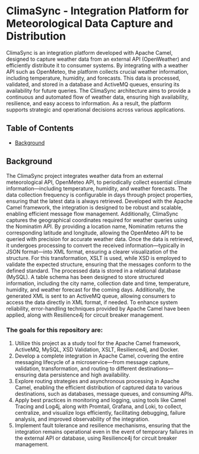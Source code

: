# ClimaSync - Integration Platform for Meteorological Data Capture and Distribution


ClimaSync is an integration platform developed with Apache Camel, designed to capture weather data from an external API (OpenWeather) and efficiently distribute it to consumer systems. By integrating with a weather API such as OpenMeteo, the platform collects crucial weather information, including temperature, humidity, and forecasts. 
This data is processed, validated, and stored in a database and ActiveMQ queues, ensuring its availability for future queries. The ClimaSync architecture aims to provide a continuous and automated flow of weather data, ensuring high availability, resilience, and easy access to information. As a result, the platform supports strategic and operational decisions across various applications.

## Table of Contents

- [Background](#background)


## Background

The ClimaSync project integrates weather data from an external meteorological API, OpenMeteo API, to periodically collect essential climate information—including temperature, humidity, and weather forecasts. The data collection frequency is configurable in days through project properties, ensuring that the latest data is always retrieved. Developed with the Apache Camel framework, the integration is designed to be robust and scalable, enabling efficient message flow management.
Additionally, ClimaSync captures the geographical coordinates required for weather queries using the Nominatim API. By providing a location name, Nominatim returns the corresponding latitude and longitude, allowing the OpenMeteo API to be queried with precision for accurate weather data. Once the data is retrieved, it undergoes processing to convert the received information—typically in JSON format—into XML format, ensuring a clearer visualization of the structure. For this transformation, XSLT is used, while XSD is employed to validate the expected structure, ensuring that the messages conform to the defined standard.
 The processed data is stored in a relational database (MySQL). A table schema has been designed to store structured information, including the city name, collection date and time, temperature, humidity, and weather forecast for the coming days. Additionally, the generated XML is sent to an ActiveMQ queue, allowing consumers to access the data directly in XML format, if needed. To enhance system reliability, error-handling techniques provided by Apache Camel have been applied, along with Resilience4j for circuit breaker management.
 
### The goals for this repository are:
1. Utilize this project as a study tool for the Apache Camel framework, ActiveMQ, MySQL, XSD Validation, XSLT, Resilience4j, and Docker.
2. Develop a complete integration in Apache Camel, covering the entire messaging lifecycle of a microservice—from message capture, validation, transformation, and routing to different destinations—ensuring data persistence and high availability.
3. Explore routing strategies and asynchronous processing in Apache Camel, enabling the efficient distribution of captured data to various destinations, such as databases, message queues, and consuming APIs.
4. Apply best practices in monitoring and logging, using tools like Camel Tracing and Log4j, along with Promtail, Grafana, and Loki, to collect, centralize, and visualize logs efficiently, facilitating debugging, failure analysis, and improved observability of the integration.
5. Implement fault tolerance and resilience mechanisms, ensuring that the integration remains operational even in the event of temporary failures in the external API or database, using Resilience4j for circuit breaker management.